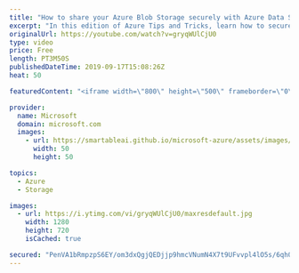 ```yaml
---
title: "How to share your Azure Blob Storage securely with Azure Data Share | Azure Tips and Tricks"
excerpt: "In this edition of Azure Tips and Tricks, learn how to securely share Azure Blob storage data with Azure Data Share.   For more tips and tricks, visit: http://azuredev.tips   Get started with 12 months of free services and $200 USD in credit. Create your free account today with Microsoft Azure: https://azure.com/free"
originalUrl: https://youtube.com/watch?v=gryqWUlCjU0
type: video
price: Free
length: PT3M50S
publishedDateTime: 2019-09-17T15:08:26Z
heat: 50

featuredContent: "<iframe width=\"800\" height=\"500\" frameborder=\"0\" src=\"https://www.youtube.com/embed/gryqWUlCjU0\" allow=\"accelerometer; autoplay; encrypted-media; gyroscope; picture-in-picture\" allowfullscreen></iframe>"

provider:
  name: Microsoft
  domain: microsoft.com
  images:
    - url: https://smartableai.github.io/microsoft-azure/assets/images/organizations/microsoft.com-50x50.jpg
      width: 50
      height: 50

topics:
  - Azure
  - Storage

images:
  - url: https://i.ytimg.com/vi/gryqWUlCjU0/maxresdefault.jpg
    width: 1280
    height: 720
    isCached: true

secured: "PenVA1bRmpzpS6EY/om3dxQgjQEDjjp9hmcVNumN4X7t9UFvvpl4lO5s/6qh0uP7EcplMumIHU40NKzYxVdxj2Yu5FBp7/G1nVOfiVuJvOY7bVAWfzUZ/K7fsnuj8kSW4zn905aplEJmw78uImY9c7egv1aivRTbQ1DcV49BlTJc+7sQ1Ix01BsrdYdTBO2p1CeCOI3MVFU0DHI/HiKWQB3IwYUhwPC0psE8maI0y6dggcB4lUOO2IljF/8EFuW4VC7MGjSnfCk/6G9S5G/anWafV25kTVCf5fp4s7nWPwKHsUdlXE0R/K1EmMnKZb8oqAfv/clnhOXdarWNrkgBn4gKoPeRNF3BS01xd2kJg10gUWDhA0NMZd+07udYLEWIM3ioAbbxbvNyDHXwYBniauSty6ucFRefGXnO1x6EyiA=;dMjkMSFj1BSmKMPYkt8dow=="
---
```


